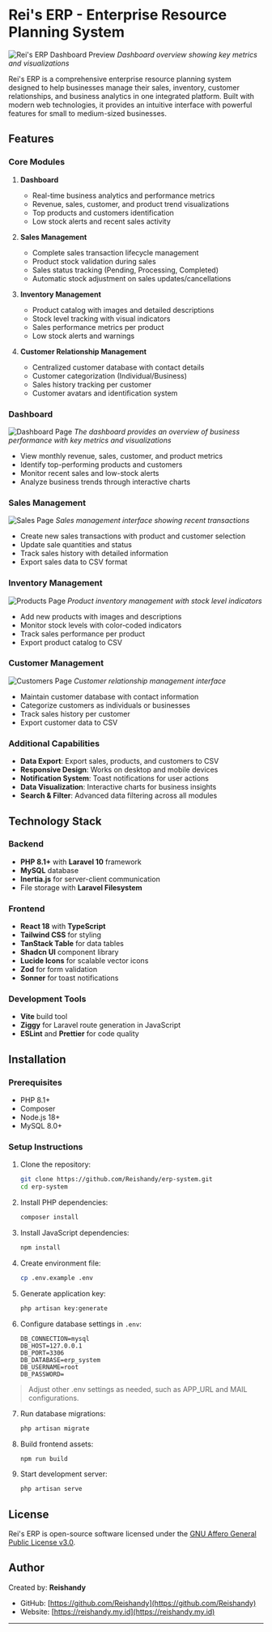 # Rei's ERP - Enterprise Resource Planning System

![Rei's ERP Dashboard Preview](/public/images/dashboard.webp "Dashboard Preview")
*Dashboard overview showing key metrics and visualizations*

Rei's ERP is a comprehensive enterprise resource planning system designed to help businesses manage their sales, inventory, customer relationships, and business analytics in one integrated platform. Built with modern web technologies, it provides an intuitive interface with powerful features for small to medium-sized businesses.

## Features

### Core Modules

1. **Dashboard**
    - Real-time business analytics and performance metrics
    - Revenue, sales, customer, and product trend visualizations
    - Top products and customers identification
    - Low stock alerts and recent sales activity

2. **Sales Management**
    - Complete sales transaction lifecycle management
    - Product stock validation during sales
    - Sales status tracking (Pending, Processing, Completed)
    - Automatic stock adjustment on sales updates/cancellations

3. **Inventory Management**
    - Product catalog with images and detailed descriptions
    - Stock level tracking with visual indicators
    - Sales performance metrics per product
    - Low stock alerts and warnings

4. **Customer Relationship Management**
    - Centralized customer database with contact details
    - Customer categorization (Individual/Business)
    - Sales history tracking per customer
    - Customer avatars and identification system

### Dashboard
![Dashboard Page](/public/images/dashboard.webp "Dashboard")
*The dashboard provides an overview of business performance with key metrics and visualizations*

- View monthly revenue, sales, customer, and product metrics
- Identify top-performing products and customers
- Monitor recent sales and low-stock alerts
- Analyze business trends through interactive charts

### Sales Management
![Sales Page](/public/images/sales.webp "Sales Management")
*Sales management interface showing recent transactions*

- Create new sales transactions with product and customer selection
- Update sale quantities and status
- Track sales history with detailed information
- Export sales data to CSV format

### Inventory Management
![Products Page](/public/images/products.webp "Inventory Management")
*Product inventory management with stock level indicators*

- Add new products with images and descriptions
- Monitor stock levels with color-coded indicators
- Track sales performance per product
- Export product catalog to CSV

### Customer Management
![Customers Page](/public/images/products.webp "Customer Management")
*Customer relationship management interface*

- Maintain customer database with contact information
- Categorize customers as individuals or businesses
- Track sales history per customer
- Export customer data to CSV


### Additional Capabilities

- **Data Export**: Export sales, products, and customers to CSV
- **Responsive Design**: Works on desktop and mobile devices
- **Notification System**: Toast notifications for user actions
- **Data Visualization**: Interactive charts for business insights
- **Search & Filter**: Advanced data filtering across all modules

## Technology Stack

### Backend
- **PHP 8.1+** with **Laravel 10** framework
- **MySQL** database
- **Inertia.js** for server-client communication
- File storage with **Laravel Filesystem**

### Frontend
- **React 18** with **TypeScript**
- **Tailwind CSS** for styling
- **TanStack Table** for data tables
- **Shadcn UI** component library
- **Lucide Icons** for scalable vector icons
- **Zod** for form validation
- **Sonner** for toast notifications

### Development Tools
- **Vite** build tool
- **Ziggy** for Laravel route generation in JavaScript
- **ESLint** and **Prettier** for code quality

## Installation

### Prerequisites
- PHP 8.1+
- Composer
- Node.js 18+
- MySQL 8.0+

### Setup Instructions

1. Clone the repository:
   ```bash
   git clone https://github.com/Reishandy/erp-system.git
   cd erp-system
   ```

2. Install PHP dependencies:
   ```bash
   composer install
   ```

3. Install JavaScript dependencies:
   ```bash
   npm install
   ```

4. Create environment file:
   ```bash
   cp .env.example .env
   ```

5. Generate application key:
   ```bash
   php artisan key:generate
   ```

6. Configure database settings in `.env`:
   ```env
   DB_CONNECTION=mysql
   DB_HOST=127.0.0.1
   DB_PORT=3306
   DB_DATABASE=erp_system
   DB_USERNAME=root
   DB_PASSWORD=
   ```
> Adjust other .env settings as needed, such as APP_URL and MAIL configurations.

7. Run database migrations:
   ```bash
   php artisan migrate
   ```

8. Build frontend assets:
   ```bash
   npm run build
   ```

9. Start development server:
   ```bash
   php artisan serve
   ```
   
## License

Rei's ERP is open-source software licensed under the [GNU Affero General Public License v3.0](LICENSE).

## Author

Created by: **Reishandy**
- GitHub: [https://github.com/Reishandy](https://github.com/Reishandy)
- Website: [https://reishandy.my.id](https://reishandy.my.id)

---
